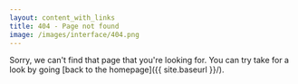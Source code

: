 ```yaml
---
layout: content_with_links
title: 404 - Page not found
image: /images/interface/404.png
---
```


Sorry, we can't find that page that you're looking for. You can try take for a look by going [back to the homepage]({{ site.baseurl }}/).

